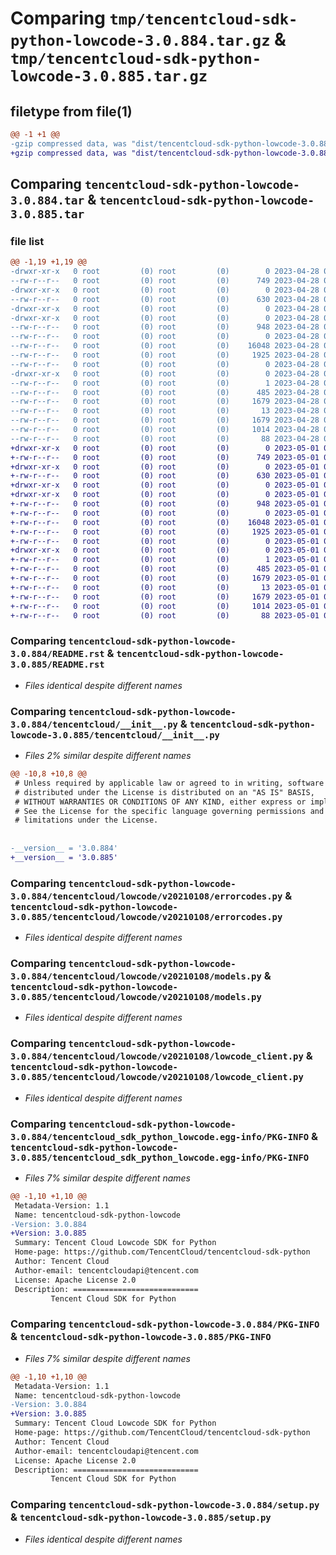 # Comparing `tmp/tencentcloud-sdk-python-lowcode-3.0.884.tar.gz` & `tmp/tencentcloud-sdk-python-lowcode-3.0.885.tar.gz`

## filetype from file(1)

```diff
@@ -1 +1 @@
-gzip compressed data, was "dist/tencentcloud-sdk-python-lowcode-3.0.884.tar", last modified: Fri Apr 28 02:27:03 2023, max compression
+gzip compressed data, was "dist/tencentcloud-sdk-python-lowcode-3.0.885.tar", last modified: Mon May  1 00:44:18 2023, max compression
```

## Comparing `tencentcloud-sdk-python-lowcode-3.0.884.tar` & `tencentcloud-sdk-python-lowcode-3.0.885.tar`

### file list

```diff
@@ -1,19 +1,19 @@
-drwxr-xr-x   0 root         (0) root         (0)        0 2023-04-28 02:27:03.000000 tencentcloud-sdk-python-lowcode-3.0.884/
--rw-r--r--   0 root         (0) root         (0)      749 2023-04-28 02:27:02.000000 tencentcloud-sdk-python-lowcode-3.0.884/README.rst
-drwxr-xr-x   0 root         (0) root         (0)        0 2023-04-28 02:27:03.000000 tencentcloud-sdk-python-lowcode-3.0.884/tencentcloud/
--rw-r--r--   0 root         (0) root         (0)      630 2023-04-28 02:27:02.000000 tencentcloud-sdk-python-lowcode-3.0.884/tencentcloud/__init__.py
-drwxr-xr-x   0 root         (0) root         (0)        0 2023-04-28 02:27:03.000000 tencentcloud-sdk-python-lowcode-3.0.884/tencentcloud/lowcode/
-drwxr-xr-x   0 root         (0) root         (0)        0 2023-04-28 02:27:03.000000 tencentcloud-sdk-python-lowcode-3.0.884/tencentcloud/lowcode/v20210108/
--rw-r--r--   0 root         (0) root         (0)      948 2023-04-28 02:27:02.000000 tencentcloud-sdk-python-lowcode-3.0.884/tencentcloud/lowcode/v20210108/errorcodes.py
--rw-r--r--   0 root         (0) root         (0)        0 2023-04-28 02:27:02.000000 tencentcloud-sdk-python-lowcode-3.0.884/tencentcloud/lowcode/v20210108/__init__.py
--rw-r--r--   0 root         (0) root         (0)    16048 2023-04-28 02:27:02.000000 tencentcloud-sdk-python-lowcode-3.0.884/tencentcloud/lowcode/v20210108/models.py
--rw-r--r--   0 root         (0) root         (0)     1925 2023-04-28 02:27:02.000000 tencentcloud-sdk-python-lowcode-3.0.884/tencentcloud/lowcode/v20210108/lowcode_client.py
--rw-r--r--   0 root         (0) root         (0)        0 2023-04-28 02:27:02.000000 tencentcloud-sdk-python-lowcode-3.0.884/tencentcloud/lowcode/__init__.py
-drwxr-xr-x   0 root         (0) root         (0)        0 2023-04-28 02:27:03.000000 tencentcloud-sdk-python-lowcode-3.0.884/tencentcloud_sdk_python_lowcode.egg-info/
--rw-r--r--   0 root         (0) root         (0)        1 2023-04-28 02:27:03.000000 tencentcloud-sdk-python-lowcode-3.0.884/tencentcloud_sdk_python_lowcode.egg-info/dependency_links.txt
--rw-r--r--   0 root         (0) root         (0)      485 2023-04-28 02:27:03.000000 tencentcloud-sdk-python-lowcode-3.0.884/tencentcloud_sdk_python_lowcode.egg-info/SOURCES.txt
--rw-r--r--   0 root         (0) root         (0)     1679 2023-04-28 02:27:03.000000 tencentcloud-sdk-python-lowcode-3.0.884/tencentcloud_sdk_python_lowcode.egg-info/PKG-INFO
--rw-r--r--   0 root         (0) root         (0)       13 2023-04-28 02:27:03.000000 tencentcloud-sdk-python-lowcode-3.0.884/tencentcloud_sdk_python_lowcode.egg-info/top_level.txt
--rw-r--r--   0 root         (0) root         (0)     1679 2023-04-28 02:27:03.000000 tencentcloud-sdk-python-lowcode-3.0.884/PKG-INFO
--rw-r--r--   0 root         (0) root         (0)     1014 2023-04-28 02:27:02.000000 tencentcloud-sdk-python-lowcode-3.0.884/setup.py
--rw-r--r--   0 root         (0) root         (0)       88 2023-04-28 02:27:03.000000 tencentcloud-sdk-python-lowcode-3.0.884/setup.cfg
+drwxr-xr-x   0 root         (0) root         (0)        0 2023-05-01 00:44:18.000000 tencentcloud-sdk-python-lowcode-3.0.885/
+-rw-r--r--   0 root         (0) root         (0)      749 2023-05-01 00:44:18.000000 tencentcloud-sdk-python-lowcode-3.0.885/README.rst
+drwxr-xr-x   0 root         (0) root         (0)        0 2023-05-01 00:44:18.000000 tencentcloud-sdk-python-lowcode-3.0.885/tencentcloud/
+-rw-r--r--   0 root         (0) root         (0)      630 2023-05-01 00:44:18.000000 tencentcloud-sdk-python-lowcode-3.0.885/tencentcloud/__init__.py
+drwxr-xr-x   0 root         (0) root         (0)        0 2023-05-01 00:44:18.000000 tencentcloud-sdk-python-lowcode-3.0.885/tencentcloud/lowcode/
+drwxr-xr-x   0 root         (0) root         (0)        0 2023-05-01 00:44:18.000000 tencentcloud-sdk-python-lowcode-3.0.885/tencentcloud/lowcode/v20210108/
+-rw-r--r--   0 root         (0) root         (0)      948 2023-05-01 00:44:18.000000 tencentcloud-sdk-python-lowcode-3.0.885/tencentcloud/lowcode/v20210108/errorcodes.py
+-rw-r--r--   0 root         (0) root         (0)        0 2023-05-01 00:44:18.000000 tencentcloud-sdk-python-lowcode-3.0.885/tencentcloud/lowcode/v20210108/__init__.py
+-rw-r--r--   0 root         (0) root         (0)    16048 2023-05-01 00:44:18.000000 tencentcloud-sdk-python-lowcode-3.0.885/tencentcloud/lowcode/v20210108/models.py
+-rw-r--r--   0 root         (0) root         (0)     1925 2023-05-01 00:44:18.000000 tencentcloud-sdk-python-lowcode-3.0.885/tencentcloud/lowcode/v20210108/lowcode_client.py
+-rw-r--r--   0 root         (0) root         (0)        0 2023-05-01 00:44:18.000000 tencentcloud-sdk-python-lowcode-3.0.885/tencentcloud/lowcode/__init__.py
+drwxr-xr-x   0 root         (0) root         (0)        0 2023-05-01 00:44:18.000000 tencentcloud-sdk-python-lowcode-3.0.885/tencentcloud_sdk_python_lowcode.egg-info/
+-rw-r--r--   0 root         (0) root         (0)        1 2023-05-01 00:44:18.000000 tencentcloud-sdk-python-lowcode-3.0.885/tencentcloud_sdk_python_lowcode.egg-info/dependency_links.txt
+-rw-r--r--   0 root         (0) root         (0)      485 2023-05-01 00:44:18.000000 tencentcloud-sdk-python-lowcode-3.0.885/tencentcloud_sdk_python_lowcode.egg-info/SOURCES.txt
+-rw-r--r--   0 root         (0) root         (0)     1679 2023-05-01 00:44:18.000000 tencentcloud-sdk-python-lowcode-3.0.885/tencentcloud_sdk_python_lowcode.egg-info/PKG-INFO
+-rw-r--r--   0 root         (0) root         (0)       13 2023-05-01 00:44:18.000000 tencentcloud-sdk-python-lowcode-3.0.885/tencentcloud_sdk_python_lowcode.egg-info/top_level.txt
+-rw-r--r--   0 root         (0) root         (0)     1679 2023-05-01 00:44:18.000000 tencentcloud-sdk-python-lowcode-3.0.885/PKG-INFO
+-rw-r--r--   0 root         (0) root         (0)     1014 2023-05-01 00:44:18.000000 tencentcloud-sdk-python-lowcode-3.0.885/setup.py
+-rw-r--r--   0 root         (0) root         (0)       88 2023-05-01 00:44:18.000000 tencentcloud-sdk-python-lowcode-3.0.885/setup.cfg
```

### Comparing `tencentcloud-sdk-python-lowcode-3.0.884/README.rst` & `tencentcloud-sdk-python-lowcode-3.0.885/README.rst`

 * *Files identical despite different names*

### Comparing `tencentcloud-sdk-python-lowcode-3.0.884/tencentcloud/__init__.py` & `tencentcloud-sdk-python-lowcode-3.0.885/tencentcloud/__init__.py`

 * *Files 2% similar despite different names*

```diff
@@ -10,8 +10,8 @@
 # Unless required by applicable law or agreed to in writing, software
 # distributed under the License is distributed on an "AS IS" BASIS,
 # WITHOUT WARRANTIES OR CONDITIONS OF ANY KIND, either express or implied.
 # See the License for the specific language governing permissions and
 # limitations under the License.
 
 
-__version__ = '3.0.884'
+__version__ = '3.0.885'
```

### Comparing `tencentcloud-sdk-python-lowcode-3.0.884/tencentcloud/lowcode/v20210108/errorcodes.py` & `tencentcloud-sdk-python-lowcode-3.0.885/tencentcloud/lowcode/v20210108/errorcodes.py`

 * *Files identical despite different names*

### Comparing `tencentcloud-sdk-python-lowcode-3.0.884/tencentcloud/lowcode/v20210108/models.py` & `tencentcloud-sdk-python-lowcode-3.0.885/tencentcloud/lowcode/v20210108/models.py`

 * *Files identical despite different names*

### Comparing `tencentcloud-sdk-python-lowcode-3.0.884/tencentcloud/lowcode/v20210108/lowcode_client.py` & `tencentcloud-sdk-python-lowcode-3.0.885/tencentcloud/lowcode/v20210108/lowcode_client.py`

 * *Files identical despite different names*

### Comparing `tencentcloud-sdk-python-lowcode-3.0.884/tencentcloud_sdk_python_lowcode.egg-info/PKG-INFO` & `tencentcloud-sdk-python-lowcode-3.0.885/tencentcloud_sdk_python_lowcode.egg-info/PKG-INFO`

 * *Files 7% similar despite different names*

```diff
@@ -1,10 +1,10 @@
 Metadata-Version: 1.1
 Name: tencentcloud-sdk-python-lowcode
-Version: 3.0.884
+Version: 3.0.885
 Summary: Tencent Cloud Lowcode SDK for Python
 Home-page: https://github.com/TencentCloud/tencentcloud-sdk-python
 Author: Tencent Cloud
 Author-email: tencentcloudapi@tencent.com
 License: Apache License 2.0
 Description: ============================
         Tencent Cloud SDK for Python
```

### Comparing `tencentcloud-sdk-python-lowcode-3.0.884/PKG-INFO` & `tencentcloud-sdk-python-lowcode-3.0.885/PKG-INFO`

 * *Files 7% similar despite different names*

```diff
@@ -1,10 +1,10 @@
 Metadata-Version: 1.1
 Name: tencentcloud-sdk-python-lowcode
-Version: 3.0.884
+Version: 3.0.885
 Summary: Tencent Cloud Lowcode SDK for Python
 Home-page: https://github.com/TencentCloud/tencentcloud-sdk-python
 Author: Tencent Cloud
 Author-email: tencentcloudapi@tencent.com
 License: Apache License 2.0
 Description: ============================
         Tencent Cloud SDK for Python
```

### Comparing `tencentcloud-sdk-python-lowcode-3.0.884/setup.py` & `tencentcloud-sdk-python-lowcode-3.0.885/setup.py`

 * *Files identical despite different names*

